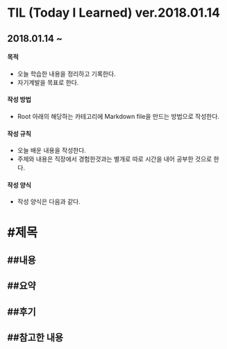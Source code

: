 # TIL (Today I Learned) ver.2018.01.14
## 2018.01.14 ~

#### 목적
* 오늘 학습한 내용을 정리하고 기록한다.
* 자기계발을 목표로 한다.

#### 작성 방법
* Root 아래의 해당하는 카테고리에 Markdown file을 만드는 방법으로 작성한다.

#### 작성 규칙
* 오늘 배운 내용을 작성한다. 
* 주제와 내용은 직장에서 경험한것과는 별개로 따로 시간을 내어 공부한 것으로 한다.

#### 작성 양식
* 작성 양식은 다음과 같다.

# #제목

## ##내용

## ##요약

## ##후기

## ##참고한 내용
